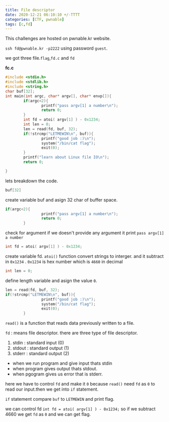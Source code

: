 ```yaml
---
title: File descriptor
date: 2020-12-21 06:10:10 +/-TTTT
categories: [CTF, pwnable]
tags: [c,fd]
---
```


This challenges are hosted on pwnable.kr website.

`ssh fd@pwnable.kr -p2222` using password `guest`.

we got three file.`flag`,`fd.c` and `fd` 

**fc.c**

```c
#include <stdio.h>
#include <stdlib.h>
#include <string.h>
char buf[32];
int main(int argc, char* argv[], char* envp[]){
        if(argc<2){
                printf("pass argv[1] a number\n");
                return 0;
        }
        int fd = atoi( argv[1] ) - 0x1234;
        int len = 0;
        len = read(fd, buf, 32);
        if(!strcmp("LETMEWIN\n", buf)){
                printf("good job :)\n");
                system("/bin/cat flag");
                exit(0);
        }
        printf("learn about Linux file IO\n");
        return 0;

}
```

lets breakdown the code.


```c
buf[32]
```
create variable buf and asign 32 char of buffer space.

```c
if(argc<2){
                printf("pass argv[1] a number\n");
                return 0;
        }
```
check for argument if we doesn't provide any argument it print `pass argv[1] a number`

```c
int fd = atoi( argv[1] ) - 0x1234;
```
create variable fd. `atoi()` function convert strings to interger. and it subtract in `0x1234` . `0x1234` is hex number which is `4660` in decimal

```c
int len = 0;
```
define length variable and asign the value `0`.

```c
len = read(fd, buf, 32);
if(!strcmp("LETMEWIN\n", buf)){
                printf("good job :)\n");
                system("/bin/cat flag");
                exit(0);
        }
```
`read()` is a function that reads data previously written to a file.

`fd` : means file descriptor. there are three type of file descriptor.

1. stdin : standard input (0)
2. stdout : standard output (1)
3. stderr : standard output (2)

- when we run program and give input thats stdin
- when program gives output thats stdout.
- when pgogram gives us error that is stderr.

here we have to control `fd` and make it `0` 
because `read()` need `fd` as `0` to read our input.then we  get into `if` statement.

`if` statement compare `buf` to `LETMEWIN` and print flag.

we can control fd `int fd = atoi( argv[1] ) - 0x1234;` so if we subtract 4660 we get `fd` as `0` and we can get flag.

